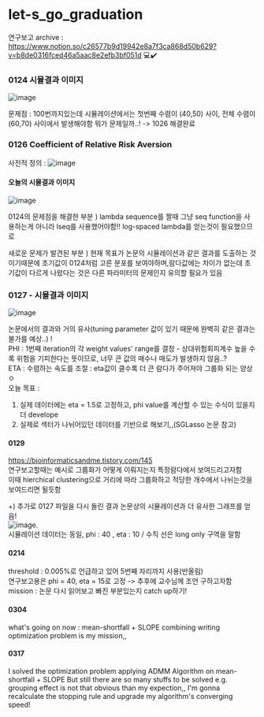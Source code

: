 # let-s_go_graduation
연구보고 archive : https://www.notion.so/c26577b9d19942e8a7f3ca868d50b629?v=b8de0316fced46a5aac8e2efb3bf051d 💻✔️


### 0124 시뮬결과 이미지
![image](https://user-images.githubusercontent.com/84130229/150819872-f112401c-a96d-47a9-93be-f21ff93f141f.png)

문제점 : 100번까지있는데 시뮬레이션에서는 첫번째 수렴이 (40,50) 사이, 전체 수렴이  (60,70) 사이에서 발생해야함 뭐가 문제일까..! -> 1026 해결완료


### 0126 Coefficient of Relative Risk Aversion
사전적 정의 :
![image](https://user-images.githubusercontent.com/84130229/151123289-50287abb-93b6-4bb0-8e1f-6f5b0fd95473.png)

#### 오늘의 시뮬결과 이미지
![image](https://user-images.githubusercontent.com/84130229/151176984-db147671-5043-4c00-8f6a-00bcd9ffbad7.png)

0124의 문제점을 해결한 부분 ) lambda sequence를 짤때 그냥 seq function을 사용하는게 아니라 lseq를 사용했어야함!! log-spaced lambda를 얻는것이 필요했으므로

새로운 문제가 발견된 부분 ) 현재 목표가 논문의 시뮬레이션과 같은 결과를 도출하는 것이기때문에 초기값이 0124처럼 고른 분포를 보여야하며,람다값에는 차이가 없는데 초기값이 다르게 나왔다는 것은 다른 파라미터의 문제인지 유의할 필요가 있음


### 0127 - 시뮬결과 이미지
![image](https://user-images.githubusercontent.com/84130229/151315965-a05871b2-7a01-48e0-8220-7962fd4f33bd.png)

논문에서의 결과와 거의 유사(tuning parameter 값이 있기 때문에 완벽히 같은 결과는 불가를 예상..) !   
PHI : 1번째 iteration의 각 weight values' range를 결정 - 상대위험회피계수 높을 수록 위험을 기피한다는 뜻이므로, 너무 큰 값의 매수나 매도가 발생하지 않음..?   
ETA : 수렴하는 속도를 조절 : eta값이 클수록 더 큰 람다가 주어져야 그룹화 되는 양상ㅇ   
오늘 목표 :    
1) 실제 데이터에는 eta = 1.5로 고정하고, phi value를 계산할 수 있는 수식이 있을지 더 develope
2) 실제로 섹터가 나뉘어있던 데이터를 기반으로 해보기,,(SGLasso 논문 참고)


#### 0129 
https://bioinformaticsandme.tistory.com/145   
연구보고할때는 예시로 그룹화가 어떻게 이뤄지는지 특정람다에서 보여드리고자함   
이때 hierchical clustering으로 거리에 따라 그룹화하고 적당한 개수에서 나뉘는것을 보여드리면 될듯함

+) 추가로 0127 파일을 다시 돌린 결과 논문상의 시뮬레이션과 더 유사한 그래프를 얻음!  
![image](https://user-images.githubusercontent.com/84130229/151700679-ba5f806c-ea9a-48ea-9edb-9ccb7149239b.png).   
시뮬레이션 데이터는 동일, phi : 40 , eta : 10 / 수직 선은 long only 구역을 말함

#### 0214
threshold : 0.005%로 언급하고 있어 5번째 자리까지 사용(반올림)   
연구보고용은 phi = 40, eta = 15로 고정 -> 추후에 교수님께 조언 구하고자함   
mission : 논문 다시 읽어보고 빠진 부분있는지 catch up하기!

#### 0304
what's going on now : mean-shortfall + SLOPE combining
writing optimization problem is my mission,,

#### 0317
I solved the optimization problem applying ADMM Algorithm on mean-shortfall + SLOPE
But still there are so many stuffs to be solved
e.g. grouping effect is not that obvious than my expection,,
I'm gonna recalculate the stopping rule and upgrade my algorithm's converging speed!
